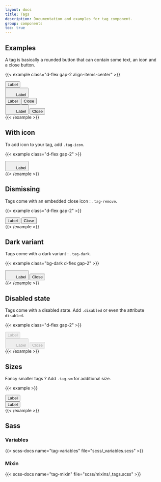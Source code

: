 ```yaml
---
layout: docs
title: Tags
description: Documentation and examples for tag component.
group: components
toc: true
---
```


## Examples

A tag is basically a rounded button that can contain some text, an icon and a close button.

{{< example class="d-flex gap-2 align-items-center" >}}
<div class="tag">
  <button>Label</button>
</div>
<div class="tag">
  <button>
    <svg fill="currentColor" aria-hidden="true" focusable="false" width="1.5rem" height="1.5rem">
      <use xlink:href="/docs/{{< param docs_version >}}/assets/img/boosted-sprite.svg#buy"/>
    </svg>
    Label
  </button>
</div>
<div class="tag tag-remove">
  <button>Label</button>
  <button class="remove">
    <span class="visually-hidden">Close</span>
  </button>
</div>
<div class="tag tag-remove">
  <button>
    <svg fill="currentColor" aria-hidden="true" focusable="false" width="1.5rem" height="1.5rem">
      <use xlink:href="/docs/{{< param docs_version >}}/assets/img/boosted-sprite.svg#buy"/>
    </svg>
    Label
  </button>
  <button class="remove">
    <span class="visually-hidden">Close</span>
  </button>
</div>
{{< /example >}}

## With icon

To add icon to your tag, add `.tag-icon`.

{{< example class="d-flex gap-2" >}}
<div class="tag">
  <button>
    <svg fill="currentColor" aria-hidden="true" focusable="false" width="1.5rem" height="1.5rem">
      <use xlink:href="/docs/{{< param docs_version >}}/assets/img/boosted-sprite.svg#buy"/>
    </svg>
    Label
  </button>
</div>
{{< /example >}}

## Dismissing

Tags come with an embedded close icon : `.tag-remove`.

{{< example class="d-flex gap-2" >}}
<div class="tag tag-remove">
  <button>Label</button>
  <button class="remove">
    <span class="visually-hidden">Close</span>
  </button>
</div>
{{< /example >}}

## Dark variant

Tags come with a dark variant : `.tag-dark`.

{{< example class="bg-dark d-flex gap-2" >}}
<div class="tag tag-dark tag-remove">
  <button>
    <svg fill="currentColor" aria-hidden="true" focusable="false" width="1.5rem" height="1.5rem">
      <use xlink:href="/docs/{{< param docs_version >}}/assets/img/boosted-sprite.svg#buy"/>
    </svg>
    Label
  </button>
  <button class="remove">
    <span class="visually-hidden">Close</span>
  </button>
</div>
{{< /example >}}

## Disabled state

Tags come with a disabled state. Add `.disabled` or even the attribute `disabled`.

{{< example class="d-flex gap-2" >}}
<div class="tag">
  <button disabled>Label</button>
</div>
<div class="tag tag-remove">
  <button disabled>
    <svg fill="currentColor" aria-hidden="true" focusable="false" width="1.5rem" height="1.5rem">
      <use xlink:href="/docs/{{< param docs_version >}}/assets/img/boosted-sprite.svg#buy"/>
    </svg>
    Label
  </button>
  <button class="remove" disabled>
    <span class="visually-hidden">Close</span>
  </button>
</div>
{{< /example >}}

## Sizes

Fancy smaller tags ? Add `.tag-sm` for additional size.

{{< example >}}
<div class="tag me-1"><button>Label</button></div>
<div class="tag tag-sm"><button>Label</button></div>
{{< /example >}}

## Sass

### Variables

{{< scss-docs name="tag-variables" file="scss/_variables.scss" >}}

### Mixin

{{< scss-docs name="tag-mixin" file="scss/mixins/_tags.scss" >}}
